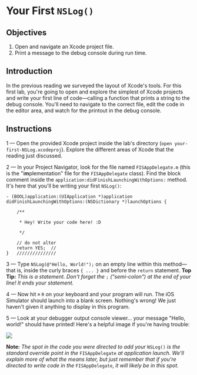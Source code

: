 # Your First `NSLog()`

## Objectives

1. Open and navigate an Xcode project file.
2. Print a message to the debug console during run time.

## Introduction

In the previous reading we surveyed the layout of Xcode's tools. For this first lab, you're going to open and explore the simplest of Xcode projects and write your first line of code—calling a function that prints a string to the debug console. You'll need to navigate to the correct file, edit the code in the editor area, and watch for the printout in the debug console.

## Instructions

 1 — Open the provided Xcode project inside the lab's directory (`open your-first-NSLog.xcodeproj`). Explore the different areas of Xcode that the reading just discussed.

 2 — In your Project Navigator, look for the file named `FISAppDelegate.m` (this is the "i**m**plementation" file for the `FISAppDelegate` class). Find the block comment inside the `application:didFinishLaunchingWithOptions:` method. It's here that you'll be writing your first `NSLog()`:
 
```objc
- (BOOL)application:(UIApplication *)application didFinishLaunchingWithOptions:(NSDictionary *)launchOptions {

    /**
    
     * Hey! Write your code here! :D
     
     */
    
    // do not alter
    return YES;  //
}   ///////////////
```
   
 3 — Type `NSLog(@"Hello, World!");` on an empty line within this method—that is, inside the curly braces `{ ... }` and before the `return` statement. **Top Tip:** *This is a statement. Don't forget the* `;` *("semi-colon") at the end of your line! It ends your statement.*

 4 — Now hit `⌘` `R` on your keyboard and your program will run. The iOS Simulator should launch into a blank screen. Nothing's wrong! We just haven't given it anything to display in this program.
 
 5 — Look at your debugger output console viewer... your message "Hello, world!" should have printed! Here's a helpful image if you're having trouble:
 
![](https://curriculum-content.s3.amazonaws.com/ios/ios-your-first-NSLog/your-first-nslog-screenshot.png)

**Note:** *The spot in the code you were directed to add your* `NSLog()` *is the standard override point in the* `FISAppDelegate` *at application launch. We'll explain more of what the means later, but just remember that if you're directed to write code in the* `FISAppDelegate`, *it will likely be in this spot.*
